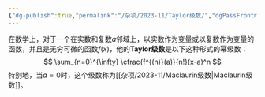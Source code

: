 ```yaml
---
{"dg-publish":true,"permalink":"/杂项/2023-11/Taylor级数/","dgPassFrontmatter":true}
---
```


在数学上，对于一个在实数和复数$a$邻域上，以实数作为变量或以复数作为变量的函数，并且是无穷可微的函数$f(x)$，他的**Taylor级数**是以下这种形式的幂级数：
$$
\sum_{n=0}^{\infty} \cfrac{f^{(n)}(a)}{n!}(x-a)^n
$$
特别地，当$a=0$时，这个级数称为[[杂项/2023-11/Maclaurin级数\|Maclaurin级数]]。